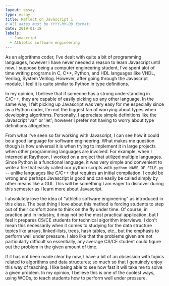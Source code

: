 ```yaml
---
layout: essay
type: essay
title: Reflect on Javascript 1
# All dates must be YYYY-MM-DD format!
date: 2019-01-18
labels:
  - Javascript
  - Athletic software engineering
---
```


As an algorithms coder, I've dealt with quite a bit of programming languages, however I have never needed a reason to learn Javascript until now. I suppose being a computer engineering student, I've spent alot of time writing programs in C, C++, Python, and HDL languages like VHDL, Verilog, System Verilog. However, after going through the Javascript module, I feel it is quite similar to Python in type definitions. 

In my opinion, I believe that if someone has a strong understanding in C/C++, they are capable of easily picking up any other language. In the same way, I felt picking up Javascript was very easy for me especially since as a Python coder, I'm not the biggest fan of worrying about types when developing algorithms. Personally, I appreciate simple definitions like the Javascript 'var' or 'let'; however I prefer not having to worry about type definitions altogether. 

From what I've seen so far working with Javascript, I can see how it could be a good language for software engineering. What makes me question though is how universal it is when trying to implement it in large projects when other programming languages are involved. For example, when I interned at Raytheon, I worked on a project that utilized multiple languages. Since Python is a functional language, it was very simple and convenient to write a file that easily called our python scripts with `python NAME_OF_FILE.py` -- unlike languages like C/C++ that requires an initial compilation. I could be wrong and perhaps Javascript is good and can easily be called simply by other means like a GUI. This will be something I am eager to discover during this semester as I learn more about Javascript. 

I absolutely love the idea of "athletic software engineering" as introduced in this class. The best thing I love about this method is forcing students to step out of their comfort zone to think on the fly under time. Of course, in practice and in industry, it may not be the most practical application, but I feel it prepares CS/CE students for technical algorithm interviews. I don't mean this necessarily when it comes to studying for the data structure topics like arrays, linked-lists, trees, hash tables, etc., but the emphasis to perform well under pressure. I also like that the problems given are not particularly difficult so essentially, any average CS/CE student could figure out the problem in the given amount of time. 

If it has not been made clear by now, I have a bit of an obsession with topics related to algorithms and data structures; so much so that I genuinely enjoy this way of teaching. I like being able to see how fast it will take me to solve a given problem. In my opinion, I believe this is one of the coolest ways, using WODs, to teach students how to perform well under pressure. 
